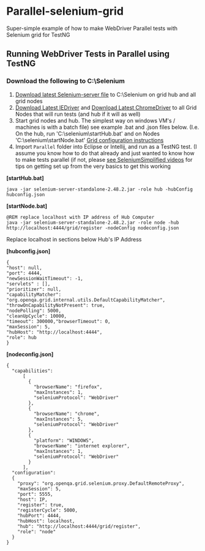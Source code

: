 # Parallel-selenium-grid
Super-simple example of how to make WebDriver Parallel tests with Selenium grid for TestNG

## Running WebDriver Tests in Parallel using TestNG

### Download the following to C:\Selenium
1. [Download latest Selenium-server file](http://goo.gl/PJUZfa) to C:\Selenium on grid hub and all grid nodes
2. [Download Latest IEDriver](http://selenium-release.storage.googleapis.com/index.html) and [Download Latest ChromeDriver](https://sites.google.com/a/chromium.org/chromedriver/downloads) to all Grid Nodes that will run tests (and hub if it will as well)
3. Start grid nodes and hub. The simplest way on windows VM's / machines is with a batch file) see example .bat and .json files below. (I.e. On the hub, run 'C:\selenium\startHub.bat' and on Nodes 'C:\selenium\startNode.bat' [Grid configuration instructions](https://github.com/SeleniumHQ/selenium/wiki/Grid2)
4. Import `Parallel` folder into Eclipse or Intellij, and run as a TestNG test. (I assume you know how to do that already and just wanted to know how to make tests parallel (if not, please [see SeleniumSimplified videos](http://seleniumsimplified.com/get-started/) for tips on getting set up from the very basics to get this working

**[startHub.bat]**
````batch
java -jar selenium-server-standalone-2.48.2.jar -role hub -hubConfig hubconfig.json
````

**[startNode.bat]**
````batch
@REM replace localhost with IP address of Hub Computer
java -jar selenium-server-standalone-2.48.2.jar -role node -hub http://localhost:4444/grid/register -nodeConfig nodeconfig.json
````

Replace localhost in sections below Hub's IP Address

**[hubconfig.json]**
````
{
"host": null,
"port": 4444,
"newSessionWaitTimeout": -1,
"servlets" : [],
"prioritizer": null,
"capabilityMatcher": "org.openqa.grid.internal.utils.DefaultCapabilityMatcher",
"throwOnCapabilityNotPresent": true,
"nodePolling": 5000,
"cleanUpCycle": 10000,
"timeout": 300000,"browserTimeout": 0,
"maxSession": 5,
"hubHost": "http://localhost:4444",
"role": hub
}
````

**[nodeconfig.json]**
````
{
  "capabilities":
      [
        {
          "browserName": "firefox",
          "maxInstances": 1,
          "seleniumProtocol": "WebDriver"
        },
        {
          "browserName": "chrome",
          "maxInstances": 5,
          "seleniumProtocol": "WebDriver"
        },
        {
          "platform": "WINDOWS",
          "browserName": "internet explorer",
          "maxInstances": 1,
          "seleniumProtocol": "WebDriver"
        }
      ],
  "configuration":
  {
    "proxy": "org.openqa.grid.selenium.proxy.DefaultRemoteProxy",
    "maxSession": 5,
    "port": 5555,
    "host": IP,
    "register": true,
    "registerCycle": 5000,
    "hubPort": 4444,
    "hubHost": localhost,
    "hub": "http://localhost:4444/grid/register",
    "role": "node"
  }
}
````
